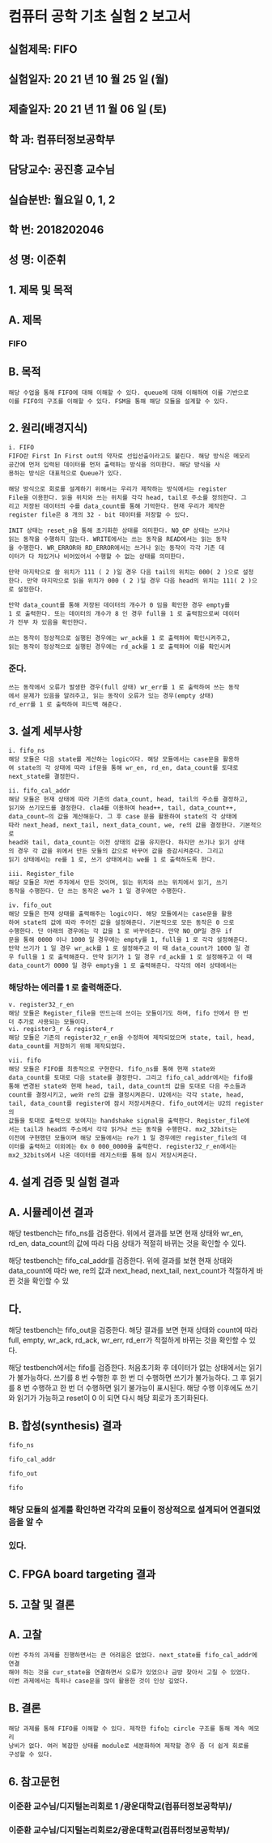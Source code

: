 # 컴퓨터 공학 기초 실험 2 보고서

## 실험제목: FIFO

## 실험일자: 20 21 년 10 월 25 일 (월)

## 제출일자: 20 21 년 11 월 06 일 (토)

## 학 과: 컴퓨터정보공학부

## 담당교수: 공진흥 교수님

## 실습분반: 월요일 0, 1, 2

## 학 번: 2018202046

## 성 명: 이준휘


## 1. 제목 및 목적

## A. 제목

### FIFO

## B. 목적

```
해당 수업을 통해 FIFO에 대해 이해할 수 있다. queue에 대해 이해하여 이를 기반으로
이를 FIFO의 구조를 이해할 수 있다. FSM을 통해 해당 모듈을 설계할 수 있다.
```
## 2. 원리(배경지식)

```
i. FIFO
FIFO란 First In First out의 약자로 선입선출이라고도 불린다. 해당 방식은 메모리
공간에 먼저 입력된 데이터를 먼저 출력하는 방식을 의미한다. 해당 방식을 사
용하는 방식은 대표적으로 Queue가 있다.
```
```
해당 방식으로 회로를 설계하기 위해서는 우리가 제작하는 방식에서는 register
File을 이용한다. 읽을 위치와 쓰는 위치를 각각 head, tail로 주소를 정의한다. 그
리고 저장된 데이터의 수를 data_count를 통해 기억한다. 현재 우리가 제작한
register file은 8 개의 32 - bit 데이터를 저장할 수 있다.
```
```
INIT 상태는 reset_n을 통해 초기화한 상태를 의미한다. NO_OP 상태는 쓰거나
읽는 동작을 수행하지 않는다. WRITE에서는 쓰는 동작을 READ에서는 읽는 동작
을 수행한다. WR_ERROR와 RD_ERROR에서는 쓰거나 읽는 동작이 각각 기존 데
이터가 다 차있거나 비어있어서 수행할 수 없는 상태를 의미한다.
```
```
만약 마지막으로 쓸 위치가 111 ( 2 )일 경우 다음 tail의 위치는 000( 2 )으로 설정
한다. 만약 마지막으로 읽을 위치가 000 ( 2 )일 경우 다음 head의 위치는 111( 2 )으
로 설정한다.
```
```
만약 data_count를 통해 저장된 데이터의 개수가 0 임을 확인한 경우 empty를
1 로 출력한다. 또는 데이터의 개수가 8 인 경우 full을 1 로 출력함으로써 데이터
가 전부 차 있음을 확인한다.
```
```
쓰는 동작이 정상적으로 실행된 경우에는 wr_ack를 1 로 출력하여 확인시켜주고,
읽는 동작이 정상적으로 실행된 경우에는 rd_ack를 1 로 출력하여 이를 확인시켜
```

### 준다.

```
쓰는 동작에서 오류가 발생한 경우(full 상태) wr_err를 1 로 출력하여 쓰는 동작
에서 문제가 있음을 알려주고, 읽는 동작이 오류가 있는 경우(empty 상태)
rd_err를 1 로 출력하여 피드백 해준다.
```
## 3. 설계 세부사항

```
i. fifo_ns
해당 모듈은 다음 state를 계산하는 logic이다. 해당 모듈에서는 case문을 활용하
여 state의 각 상태에 따라 if문을 통해 wr_en, rd_en, data_count를 토대로
next_state를 결정한다.
```
```
ii. fifo_cal_addr
해당 모듈은 현재 상태에 따라 기존의 data_count, head, tail의 주소를 결정하고,
읽기와 쓰기모드를 결정한다. cla4를 이용하여 head++, tail, data_count++,
data_count—의 값을 계산해둔다. 그 후 case 문을 활용하여 state의 각 상태에
따라 next_head, next_tail, next_data_count, we, re의 값을 결정한다. 기본적으로
head와 tail, data_count는 이전 상태의 값을 유지한다. 하지만 쓰기나 읽기 상태
의 경우 각 값을 위에서 만든 모듈의 값으로 바꾸어 값을 증감시켜준다. 그리고
읽기 상태에서는 re를 1 로, 쓰기 상태에서는 we를 1 로 출력하도록 한다.
```
```
iii. Register_file
해당 모듈은 저번 주차에서 만든 것이며, 읽는 위치와 쓰는 위치에서 읽기, 쓰기
동작을 수행한다. 단 쓰는 동작은 we가 1 일 경우에만 수행한다.
```
```
iv. fifo_out
해당 모듈은 현재 상태를 출력해주는 logic이다. 해당 모듈에서는 case문을 활용
하여 state의 값에 따라 주어진 값을 설정해준다. 기본적으로 모든 동작은 0 으로
수행한다. 단 아래의 경우에는 각 값을 1 로 바꾸어준다. 만약 NO_OP일 경우 if
문을 통해 0000 이나 1000 일 경우에는 empty를 1, full을 1 로 각각 설정해준다.
만약 쓰기가 1 일 경우 wr_ack를 1 로 설정해주고 이 때 data_count가 1000 일 경
우 full을 1 로 출력해준다. 만약 읽기가 1 일 경우 rd_ack를 1 로 설정해주고 이 때
data_count가 0000 일 경우 empty을 1 로 출력해준다. 각각의 에러 상태에서는
```

### 해당하는 에러를 1 로 출력해준다.

```
v. register32_r_en
해당 모듈은 Register_file을 만드는데 쓰이는 모듈이기도 하며, fifo 안에서 한 번
더 추가로 사용되는 모듈이다.
vi. register3_r & register4_r
해당 모듈은 기존의 register32_r_en을 수정하여 제작되었으며 state, tail, head,
data_count를 저장하기 위해 제작되었다.
```
```
vii. fifo
해당 모듈은 FIFO를 최종적으로 구현한다. fifo_ns를 통해 현재 state와
data_count를 토대로 다음 state를 결정한다. 그리고 fifo_cal_addr에서는 fifo를
통해 변경된 state와 현재 head, tail, data_count의 값을 토대로 다음 주소들과
count를 결정시키고, we와 re의 값을 결정시켜준다. U2에서는 각각 state, head,
tail, data_count를 register에 잠시 저장시켜준다. fifo_out에서는 U2의 register의
값들을 토대로 출력으로 보여지는 handshake signal을 출력한다. Register_file에
서는 tail과 head의 주소에서 각각 읽거나 쓰는 동작을 수행한다. mx2_32bits는
이전에 구현했던 모듈이며 해당 모듈에서는 re가 1 일 경우에만 register_file의 데
이터를 출력하고 이외에는 0x 0 000_0000을 출력한다. register32_r_en에서는
mx2_32bits에서 나온 데이터를 레지스터를 통해 잠시 저장시켜준다.
```
## 4. 설계 검증 및 실험 결과

## A. 시뮬레이션 결과


해당 testbench는 fifo_ns를 검증한다. 위에서 결과를 보면 현재 상태와 wr_en, rd_en,
data_count의 값에 따라 다음 상태가 적절히 바뀌는 것을 확인할 수 있다.

해당 testbench는 fifo_cal_addr를 검증한다. 위에 결과를 보현 현재 상태와 data_count에
따라 we, re의 값과 next_head, next_tail, next_count가 적절하게 바뀐 것을 확인할 수 있

## 다.


해당 testbench는 fifo_out을 검증한다. 해당 결과를 보면 현재 상태와 count에 따라 full,
empty, wr_ack, rd_ack, wr_err, rd_err가 적절하게 바뀌는 것을 확인할 수 있다.

해당 testbench에서는 fifo를 검증한다. 처음초기화 후 데이터가 없는 상태에서는 읽기가
불가능하다. 쓰기를 8 번 수행한 후 한 번 더 수행하면 쓰기가 불가능하다. 그 후 읽기를
8 번 수행하고 한 번 더 수행하면 읽기 불가능이 표시된다. 해당 수행 이후에도 쓰기와
읽기가 가능하고 reset이 0 이 되면 다시 해당 회로가 초기화된다.

## B. 합성(synthesis) 결과

```
fifo_ns
```

```
fifo_cal_addr
```
```
fifo_out
```
```
fifo
```
### 해당 모듈의 설계를 확인하면 각각의 모듈이 정상적으로 설계되어 연결되었음을 알 수

### 있다.

## C. FPGA board targeting 결과

## 5. 고찰 및 결론


## A. 고찰

```
이번 주차의 과제를 진행하면서는 큰 어려움은 없었다. next_state를 fifo_cal_addr에 연결
해야 하는 것을 cur_state을 연결하면서 오류가 있었으나 금방 찾아서 고칠 수 있었다.
이번 과제에서는 특히나 case문을 많이 활용한 것이 인상 깊었다.
```
## B. 결론

```
해당 과제를 통해 FIFO를 이해할 수 있다. 제작한 fifo는 circle 구조를 통해 계속 메모리
낭비가 없다. 여러 복잡한 상태를 module로 세분화하여 제작할 경우 좀 더 쉽게 회로를
구성할 수 있다.
```
## 6. 참고문헌

### 이준환 교수님/디지털논리회로 1 /광운대학교(컴퓨터정보공학부)/

### 이준환 교수님/디지털논리회로2/광운대학교(컴퓨터정보공학부)/


